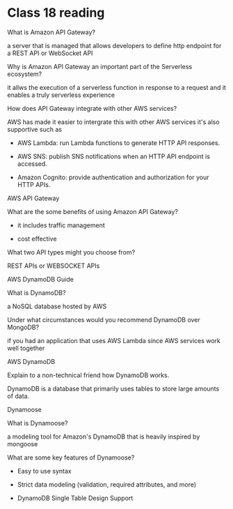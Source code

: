 # Class 18 reading
What is Amazon API Gateway?

a server that is managed that allows developers to define http endpoint for a REST API or WebSocket API

Why is Amazon API Gateway an important part of the Serverless ecosystem?

it allws the execution of a serverless function in response to a request and it enables a truly serverless experience


How does API Gateway integrate with other AWS services?

AWS has made it easier to intergrate this with other AWS services it's also supportive such as

- AWS Lambda: run Lambda functions to generate HTTP API responses.

- AWS SNS: publish SNS notifications when an HTTP API endpoint is accessed.

- Amazon Cognito: provide authentication and authorization for your HTTP APIs.

AWS API Gateway

What are the some benefits of using Amazon API Gateway?

- it includes traffic management

- cost effective

What two API types might you choose from?

REST APIs or WEBSOCKET APIs

AWS DynamoDB Guide

What is DynamoDB?

a NoSQL database hosted by AWS

Under what circumstances would you recommend DynamoDB over MongoDB?

if you had an application that uses AWS Lambda since AWS services work well together

AWS DynamoDB

Explain to a non-technical friend how DynamoDB works.

DynamoDB is a database that primarily uses tables to store large amounts of data.

Dynamoose

What is Dynamoose?

a modeling tool for Amazon's DynamoDB that is heavily inspired by mongoose

What are some key features of Dynamoose?

- Easy to use syntax

- Strict data modeling (validation, required attributes, and more)

- DynamoDB Single Table Design Support
